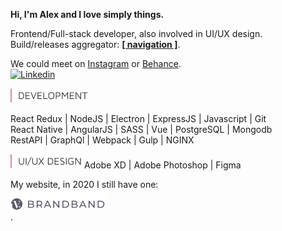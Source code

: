**Hi, I'm Alex and I love simply things.**  

Frontend/Full-stack developer, also involved in UI/UX design.  
Build/releases aggregator: [**[ navigation ]**](https://github.com/hadabr/navigation).  

We could meet on [Instagram] or [Behance].   
[![Linkedin](https://img.shields.io/badge/⋮-Linkedin-informational?style=flat&logo=Linkedin&logoColor=white&color=c2888c)][Linkedin]  


<img src = "https://raw.githubusercontent.com/hadabr/hadabr/master/assets/DEVELOPMENT.png"/>  

React Redux | 
NodeJS | 
Electron | 
ExpressJS | 
Javascript | 
Git    
React Native | 
AngularJS | 
SASS | 
Vue | 
PostgreSQL | 
Mongodb   
RestAPI | 
GraphQl | 
Webpack | 
Gulp | 
NGINX  

<img src = "https://raw.githubusercontent.com/hadabr/hadabr/master/assets/ui-design.png"/>
Adobe XD | 
Adobe Photoshop | 
Figma  
&nbsp;    

My website, in 2020 I still have one:   
[![brandband](https://raw.githubusercontent.com/hadabr/hadabr/master/assets/brandband-1.png "brandband")](https://brandband.io/)  
.

   [linkedin]: <https://www.linkedin.com/in/alex-dovghii/>
   [instagram]: <https://www.instagram.com/pockethabr>
   [behance]: <https://www.behance.net/alexdovghi6c9c>
   [**navigation**]: <https://github.com/hadabr/navigation>
   [linkedin-logo]: https://raw.githubusercontent.com/MartinHeinz/MartinHeinz/master/linkedin-3-16.png 
